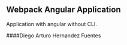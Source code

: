 ## Webpack Angular Application

Application with angular without CLI.

####Diego Arturo Hernandez Fuentes